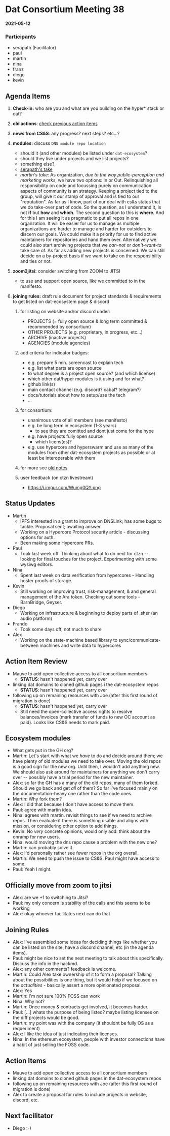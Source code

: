 # Dat Consortium Meeting 38


**2021-05-12**

### Participants
- serapath (Facilitator)
- paul
- martin
- nina
- franz
- diego
- kevin


## Agenda Items
1. **Check-in:** who are you and what are you building on the hyper* stack or dat?
2. **old actions**: [check previous action items](https://hackmd.io/@T6Wf5EsOQKe-6wyPjJPtuw/Hycn0F63r/%2FvX20ZLyRRf60lSP5VH2q9A)
3. **news from CS&S**: any progress? next steps? etc...?
4. **modules:** discuss `DNS module repo location`
   * should it (and other modules) be listed under `dat-ecosystem`?
   * should they live under projects and we list projects?
   * something else?
   * [serapath's take](https://discord.com/channels/765986527574360065/765998967389028445/837000197463867462)
   * _martin's take:_ As organization, _due to the way public-perception and marketing works_, we have two options: In or Out. Relinquishing all responsibility on code and focussing purely on communication aspects of community is an strategy. Keeping a project tied to the group, will give it our stamp of approval and is tied to our "reputation". As far as I know, part of our deal with cs&s states that we do take-over part of code. So the question, as I understand it, is not **if** but **how** and **which**. The second question to this is **where**. And for this I am seeing it as pragmatic to put all repos in one organzation. It will be easier for us to manage as multiple organizations are harder to manage and harder for outsiders to discern our goals. We could make it a priority for us to find active maintainers for repositories and hand them over. Alternatively we could also start archiving projects that we _can-not_ or _don't-want-to_ take care of. As far as adding new projects is concerned: We can still decide on a by-project basis if we want to take on the responsibility and ties or not.
5. **zoom2jitsi:** consider switching from ZOOM to JITSI
   * to use and support open source, like we committed to in the manifesto.
6. **joining rules:** draft rule document for project standards & requirements to get listed on dat-ecosystem page & discord

   1. for listing on website and/or discord under:
      * PROJECTS (= fully open source & long term committed & recommended by consortium)
      * OTHER PROJECTS (e.g. proprietary, in progress, etc...)
      * ARCHIVE (inactive projects)
      * AGENCIES (module agencies)

   2. add criteria for indicator badges:
      * e.g. prepare 5 min. screencast to explain tech
      * e.g. list what parts are open source
      * to what degree is a project open source? (and which license)
      * which other dat/hyper modules is it using and for what?
      * github link(s)
      * main contact channel (e.g. discord? cabal? telegram?)
      * docs/tutorials about how to setup/use the tech
      * ...
   3. for consortium:
      * unanimous vote of all members (see manifesto)
      * e.g. be long term in ecosystem (1-3 years)
        * to see they are comitted and dont just come for the hype
      * e.g. have projects fully open source
        * which licens(es)?
      * e.g. use hypercore and hyperswarm and use as many of the modules from other dat-ecosystem projects as possible or at least be interoperable with them
   4. for more see [old notes](https://hackmd.io/@T6Wf5EsOQKe-6wyPjJPtuw/Hycn0F63r/%2FvX20ZLyRRf60lSP5VH2q9A)
   5. user feedback (on ctzn livestream)
      * https://i.imgur.com/Wumg0QY.png




## Status Updates
- Martin
    - IPFS interested in a grant to improve on DNSLink; has some bugs to tackle. Proposal sent; awaiting answer.
    - Working on a Hypercore Protocol security article - discussing options for auth.
    - Been making some Hypercore PRs.
- Paul
    - Took last week off. Thinking about what to do next for ctzn -- looking for final touches for the project. Experimenting with some wysiwg editors.
- Nina
    - Spent last week on data verification from hypercores - Handling hoster proofs of storage.
- Kevin
    - Still working on improving trust, risk-management, & and general management of the Ara token. Checking out some tools - BarnBridge, Geyser.
- Diego
    - Working on infrastructure & beginning to deploy parts of .sher (an audio platform)
- Frando
    - Took some days off, not much to share
- Alex
    - Working on the state-machine based library to sync/communicate-between machines and write data to hypercores


## Action Item Review
- Mauve to add open collective access to all consortium members
    - **STATUS**: hasn't happened yet, carry over
- linking dat domains to cloned github pages i the dat-ecosystem repos
    - **STATUS**: hasn't happened yet, carry over
- following up on remaining resources with Joe (after this first round of migration is done)
    - **STATUS**: hasn't happened yet, carry over
    - Still need the open-collective access rights to resolve balances/invoices (mark transfer of funds to new OC account as paid). Looks like CS&S needs to mark paid.

## Ecosystem modules
- What gets put in the GH org?
- Martin: Let's start with what we _have_ to do and decide around them; we have plenty of old modules we need to take over. Moving the old repos is a good sign for the new org. Until then, I wouldn't add anything new. We should also ask around for maintainers for anything we don't carry over -- possibly have a trial period for the new maintainer.
- Alex: so far the GH has a many of the old repos, many of them forked. Should we go back and get *all* of them? So far I've focused mainly on the documentation-heavy one rather than the code ones.
- Martin: Why fork them?
- Alex: I did that because I don't have access to move them.
- Paul: agree with martin idea.
- Nina: agrees with martin. revisit things to see if we need to archive repos. Then evaluate if there is something usable and aligns with mission, or considering other option to add things.
- Kevin: No _very_ concrete opinions, would only add: think about the onramp for new users.
- Nina: would moving the dns repo cause a problem with the new one?
- Martin: can probably solve it.
- Alex: I'd personally rather see fewer repos in the org overall.
- Martin: We need to push the issue to CS&S. Paul might have access to some.
- Paul: Yeah I might.

## Officially move from zoom to jitsi
- Alex: are we +1 to switching to Jitsi?
- Paul: my only concern is stability of the calls and this seems to be working
- Alex: okay whoever facilitates next can do that

## Joining Rules

- Alex: I've assembled some ideas for deciding things like whether you can be listed on the site, have a discord channel, etc (in the agenda items).
- Paul: might be nice to set the next meeting to talk about this specifically. Discuss the info in the hackmd.
- Alex: any other comments? feedback is welcome.
- Martin: Could Alex take ownership of it to form a proposal? Talking about the possibilities is one thing, but it would help if we focused on the _actualities_ - basically assert a more opinionated proposal.
- Alex: Yes
- Martin: I'm not sure 100% FOSS can work
- Nina: Why not?
- Martin: Once money & contracts get involved, it becomes harder.
- Paul: [...] whats the purpose of being listed? maybe listing licenses on the diff projects would be good.
- Martin: my point was with the company (it shouldnt be fully OS as a requeriment)
- Alex: I like the idea of just indicating their licenses.
- Nina: In the ethereum ecosystem, people with investor connections have a habit of just selling the FOSS code.

## Action Items
- Mauve to add open collective access to all consortium members
- linking dat domains to cloned github pages in the dat-ecosystem repos
- following up on remaining resources with Joe (after this first round of migration is done)
- Alex to create a proposal for rules to include projects in website, discord, etc.

## Next facilitator
-  Diego :-)

